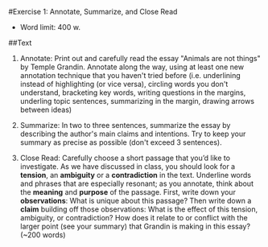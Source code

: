#Exercise 1: Annotate, Summarize, and Close Read

- Word limit: 400 w.

##Text

1. Annotate: Print out and carefully read the essay "Animals are not things" by Temple Grandin. Annotate along the way, using at least one new annotation technique that you haven't tried before (i.e. underlining instead of highlighting (or vice versa), circling words you don't understand, bracketing key words, writing questions in the margins, underling topic sentences, summarizing in the margin, drawing arrows between ideas)

1. Summarize: In two to three sentences, summarize the essay by describing the author's main claims and intentions. Try to keep your summary as precise as possible (don't exceed 3 sentences).

1. Close Read: Carefully choose a short passage that you’d like to investigate. As we have discussed in class, you should look for a __tension__, an __ambiguity__ or a __contradiction__ in the text. Underline words and phrases that are especially resonant; as you annotate, think about the __meaning__ and __purpose__ of the passage. First, write down your **observations**: What is unique about this passage? Then write down a **claim** building off those observations: What is the effect of this tension, ambiguity, or contradiction? How does it relate to or conflict with the larger point (see your summary) that Grandin is making in this essay? (~200 words)
